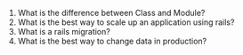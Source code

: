 1. What is the difference between Class and Module?
2. What is the best way to scale up an application using rails?
3. What is a rails migration? 
4. What is the best way to change data in production?
